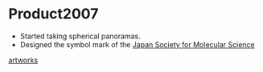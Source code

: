 # Product2007


* Started taking spherical panoramas.
* Designed the symbol mark of the [Japan Society for  Molecular Science](http://molsci.jp)

[artworks](artworks.md) 


